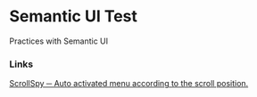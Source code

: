 # Semantic UI Test
Practices with Semantic UI

### Links
[ScrollSpy ─  Auto activated menu according to the scroll position.](https://anayarojo.github.io/semantic-ui-test/scrollspy.html)
